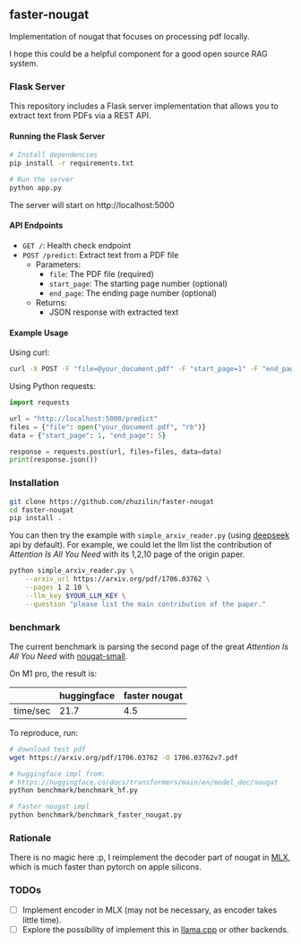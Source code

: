 ## faster-nougat

Implementation of nougat that focuses on processing pdf locally.

I hope this could be a helpful component for a good open source RAG system.

### Flask Server

This repository includes a Flask server implementation that allows you to extract text from PDFs via a REST API.

#### Running the Flask Server

```bash
# Install dependencies
pip install -r requirements.txt

# Run the server
python app.py
```

The server will start on http://localhost:5000

#### API Endpoints

- `GET /`: Health check endpoint
- `POST /predict`: Extract text from a PDF file
  - Parameters:
    - `file`: The PDF file (required)
    - `start_page`: The starting page number (optional)
    - `end_page`: The ending page number (optional)
  - Returns:
    - JSON response with extracted text

#### Example Usage

Using curl:

```bash
curl -X POST -F "file=@your_document.pdf" -F "start_page=1" -F "end_page=5" http://localhost:5000/predict
```

Using Python requests:

```python
import requests

url = "http://localhost:5000/predict"
files = {"file": open("your_document.pdf", "rb")}
data = {"start_page": 1, "end_page": 5}

response = requests.post(url, files=files, data=data)
print(response.json())
```

### Installation

```bash
git clone https://github.com/zhuzilin/faster-nougat
cd faster-nougat
pip install .
```

You can then try the example with `simple_arxiv_reader.py` (using [deepseek](https://www.deepseek.com/en) api by default). For example, we could let the llm list the contribution of _Attention Is All You Need_ with its 1,2,10 page of the origin paper.

```bash
python simple_arxiv_reader.py \
    --arxiv_url https://arxiv.org/pdf/1706.03762 \
    --pages 1 2 10 \
    --llm_key $YOUR_LLM_KEY \
    --question "please list the main contribution of the paper."
```

### benchmark

The current benchmark is parsing the second page of the great _Attention Is All You Need_ with [nougat-small](https://huggingface.co/facebook/nougat-small).

On M1 pro, the result is:

|          | huggingface | faster nougat |
| -------- | ----------- | ------------- |
| time/sec | 21.7        | 4.5           |

To reproduce, run:

```bash
# download test pdf
wget https://arxiv.org/pdf/1706.03762 -O 1706.03762v7.pdf

# huggingface impl from:
# https://huggingface.co/docs/transformers/main/en/model_doc/nougat
python benchmark/benchmark_hf.py

# faster nougat impl
python benchmark/benchmark_faster_nougat.py
```

### Rationale

There is no magic here :p, I reimplement the decoder part of nougat in [MLX](https://github.com/ml-explore/mlx), which is much faster than pytorch on apple silicons.

### TODOs

- [ ] Implement encoder in MLX (may not be necessary, as encoder takes little time).
- [ ] Explore the possibility of implement this in [llama.cpp](https://github.com/ggerganov/llama.cpp) or other backends.
